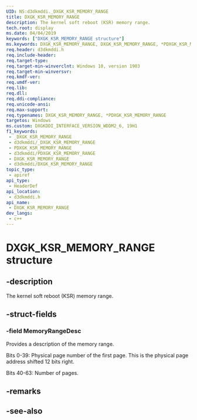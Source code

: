 ```yaml
---
UID: NS:d3dkmddi._DXGK_KSR_MEMORY_RANGE
title: DXGK_KSR_MEMORY_RANGE
description: The kernel soft reboot (KSR) memory range.
tech.root: display
ms.date: 04/04/2019
keywords: ["DXGK_KSR_MEMORY_RANGE structure"]
ms.keywords: DXGK_KSR_MEMORY_RANGE, DXGK_KSR_MEMORY_RANGE, *PDXGK_KSR_MEMORY_RANGE,
req.header: d3dkmddi.h
req.include-header: 
req.target-type: 
req.target-min-winverclnt: Windows 10, version 1903
req.target-min-winversvr: 
req.kmdf-ver: 
req.umdf-ver: 
req.lib: 
req.dll: 
req.ddi-compliance: 
req.unicode-ansi: 
req.max-support: 
req.typenames: DXGK_KSR_MEMORY_RANGE, *PDXGK_KSR_MEMORY_RANGE
targetos: Windows
ms.custom: DXGKDDI_INTERFACE_VERSION_WDDM2_6, 19H1
f1_keywords:
 - _DXGK_KSR_MEMORY_RANGE
 - d3dkmddi/_DXGK_KSR_MEMORY_RANGE
 - PDXGK_KSR_MEMORY_RANGE
 - d3dkmddi/PDXGK_KSR_MEMORY_RANGE
 - DXGK_KSR_MEMORY_RANGE
 - d3dkmddi/DXGK_KSR_MEMORY_RANGE
topic_type:
 - apiref
api_type:
 - HeaderDef
api_location:
 - d3dkmddi.h
api_name:
 - DXGK_KSR_MEMORY_RANGE
dev_langs:
 - c++
---
```


# DXGK_KSR_MEMORY_RANGE structure


## -description

The kernel soft reboot (KSR) memory range.

## -struct-fields

### -field MemoryRangeDesc

Provides a description of the memory range.

Bits 0-39: Physical page number of the first page. This is the physical page address shifted 12 bits right.

Bits 40-63: Number of pages.

## -remarks

## -see-also

